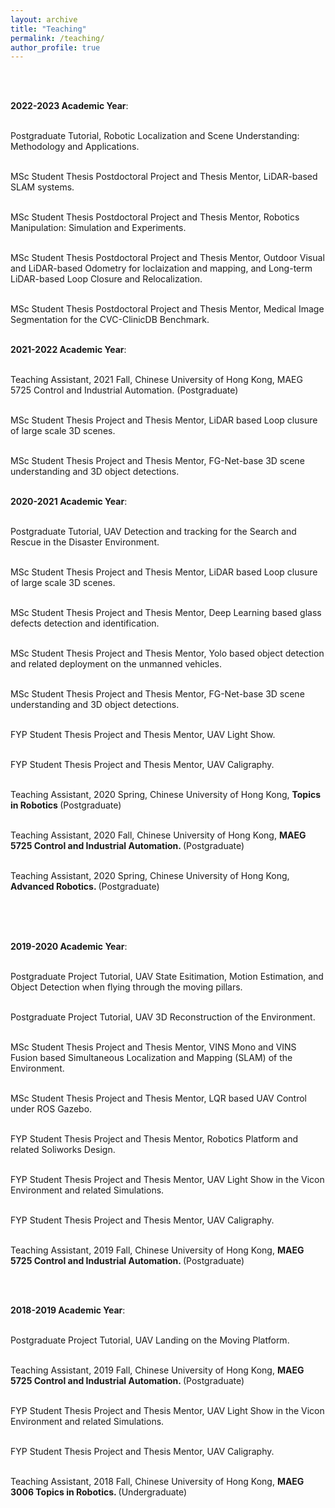 ```yaml
---
layout: archive
title: "Teaching"
permalink: /teaching/
author_profile: true
---
```


<br /> <br />
<!-- NTU  NTU -->

**2022-2023 Academic Year**: <br /> <br />
  
Postgraduate Tutorial, Robotic Localization and Scene Understanding: Methodology and Applications. <br /> <br />

MSc Student Thesis Postdoctoral Project and Thesis Mentor, LiDAR-based SLAM systems. <br /> <br />

MSc Student Thesis Postdoctoral Project and Thesis Mentor, Robotics Manipulation: Simulation and Experiments. <br /> <br />

MSc Student Thesis Postdoctoral Project and Thesis Mentor, Outdoor Visual  and LiDAR-based Odometry for loclaization and mapping, and Long-term LiDAR-based Loop Closure and Relocalization. <br /> <br />

MSc Student Thesis Postdoctoral Project and Thesis Mentor, Medical Image Segmentation for the CVC-ClinicDB Benchmark. <br /> <br />


**2021-2022 Academic Year**: <br /> <br />

Teaching Assistant, 2021 Fall, Chinese University of Hong Kong, MAEG 5725 Control and Industrial Automation. (Postgraduate) <br /> <br />

MSc Student Thesis Project and Thesis Mentor, LiDAR based Loop clusure of large scale 3D scenes. <br /> <br />

MSc Student Thesis Project and Thesis Mentor, FG-Net-base 3D scene understanding and 3D object detections. <br /> <br />



**2020-2021 Academic Year**: <br /> <br />

Postgraduate Tutorial, UAV Detection and tracking for the Search and Rescue in the Disaster Environment. <br /> <br />
  
MSc Student Thesis Project and Thesis Mentor, LiDAR based Loop clusure of large scale 3D scenes. <br /> <br />
  
MSc Student Thesis Project and Thesis Mentor, Deep Learning based glass defects detection and identification. <br /> <br />
  
MSc Student Thesis Project and Thesis Mentor, Yolo based object detection and related deployment on the unmanned vehicles. <br /> <br />
  
MSc Student Thesis Project and Thesis Mentor, FG-Net-base 3D scene understanding and 3D object detections. <br /> <br />

FYP Student Thesis Project and Thesis Mentor, UAV Light Show. <br /> <br />
  
FYP Student Thesis Project and Thesis Mentor, UAV Caligraphy. <br /> <br />
  
Teaching Assistant, 2020 Spring, Chinese University of Hong Kong, <b>Topics in Robotics </b> (Postgraduate) <br /> <br />
  
Teaching Assistant, 2020 Fall, Chinese University of Hong Kong, <b>MAEG 5725 Control and Industrial Automation. </b> (Postgraduate) <br /> <br />

Teaching Assistant, 2020 Spring, Chinese University of Hong Kong, <b> Advanced Robotics. </b> (Postgraduate) <br /> <br />

<br /> <br />

**2019-2020 Academic Year**: <br /> <br />
  
Postgraduate Project Tutorial, UAV State Esitimation, Motion Estimation, and Object Detection when flying through the moving pillars. <br /> <br />
  
Postgraduate Project Tutorial, UAV 3D Reconstruction of the Environment. <br /> <br />
  
MSc Student Thesis Project and Thesis Mentor, VINS Mono and VINS Fusion based Simultaneous Localization and Mapping (SLAM) of the Environment. <br /> <br />
  
MSc Student Thesis Project and Thesis Mentor, LQR based UAV Control under ROS Gazebo. <br /> <br /> 
  
FYP Student Thesis Project and Thesis Mentor, Robotics Platform and related Soliworks Design. <br /> <br /> 
  
FYP Student Thesis Project and Thesis Mentor, UAV Light Show in the Vicon Environment and related Simulations. <br /> <br />
  
FYP Student Thesis Project and Thesis Mentor, UAV Caligraphy. <br /> <br />
  
Teaching Assistant, 2019 Fall, Chinese University of Hong Kong, <b> MAEG 5725 Control and Industrial Automation. </b> (Postgraduate) <br /> <br />
  
<br>

**2018-2019 Academic Year**: <br /> <br />

Postgraduate Project Tutorial, UAV Landing on the Moving Platform. <br /> <br />
  
Teaching Assistant, 2019 Fall, Chinese University of Hong Kong, <b>MAEG 5725 Control and Industrial Automation. </b> (Postgraduate) <br /> <br />
  
FYP Student Thesis Project and Thesis Mentor, UAV Light Show in the Vicon Environment and related Simulations. <br /> <br />
  
FYP Student Thesis Project and Thesis Mentor, UAV Caligraphy. <br /> <br />
  
Teaching Assistant, 2018 Fall, Chinese University of Hong Kong, <b> MAEG 3006 Topics in Robotics. </b> (Undergraduate) <br /> <br />

